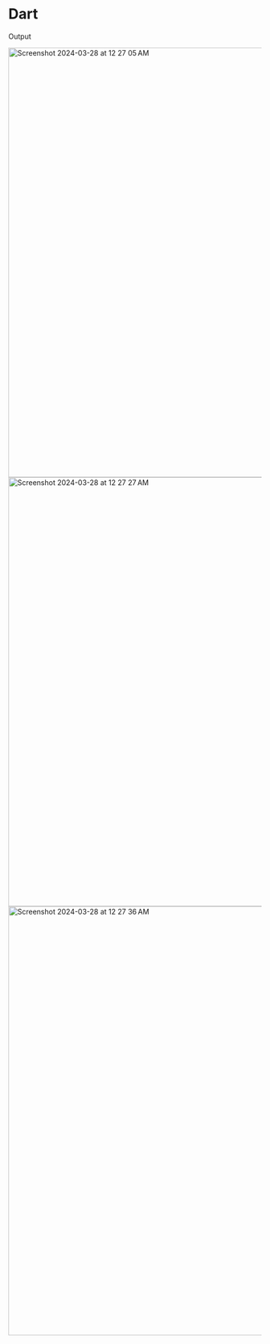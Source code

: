 # Dart

Output

<img width="853" alt="Screenshot 2024-03-28 at 12 27 05 AM" src="https://github.com/arham1999/Flutter/assets/37631361/ee4549ad-2fb8-49c6-9f8e-204af8dc5213">


<img width="852" alt="Screenshot 2024-03-28 at 12 27 27 AM" src="https://github.com/arham1999/Flutter/assets/37631361/2569909f-9090-4cce-9599-e705f8e07f13">


<img width="852" alt="Screenshot 2024-03-28 at 12 27 36 AM" src="https://github.com/arham1999/Flutter/assets/37631361/b7b25509-cb9f-4f84-9b25-fef6c6fecc6b">
